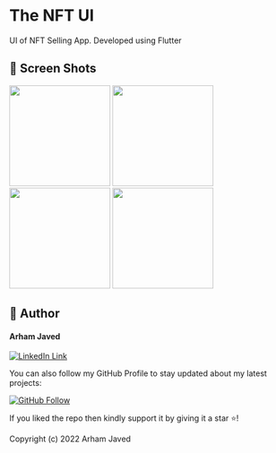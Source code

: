 # The NFT UI

UI of NFT Selling App. Developed using Flutter 

## 📱 Screen Shots

<img src="https://user-images.githubusercontent.com/101502781/163062575-374d0704-5375-4c3b-946e-7e69d9628e33.jpeg" width=180>   <img src="https://user-images.githubusercontent.com/101502781/163062574-13d8c6ed-ad4e-4e97-b0a8-21ae32f17ab2.jpeg" width=180>   <img src="https://user-images.githubusercontent.com/101502781/163062572-d0372550-c843-4c00-9713-ec03a79cf5af.jpeg" width=180>   <img src="https://user-images.githubusercontent.com/101502781/163062570-9672afb7-d8cc-4c5b-b9c6-98002743ebd6.jpeg" width=180> 

## 🧑 Author

#### Arham Javed
[![LinkedIn Link](https://img.shields.io/badge/Connect-Arham-blue.svg?logo=linkedin&longCache=true&style=social&label=Connect
)](https://www.linkedin.com/in/arham-javed-9b4107216/)

You can also follow my GitHub Profile to stay updated about my latest projects:

[![GitHub Follow](https://img.shields.io/badge/Connect-Arham-blue.svg?logo=Github&longCache=true&style=social&label=Follow)](https://github.com/Arham07)

If you liked the repo then kindly support it by giving it a star ⭐!

Copyright (c) 2022 Arham Javed
